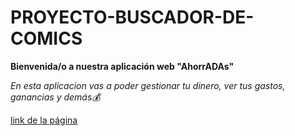 # PROYECTO-BUSCADOR-DE-COMICS

**Bienvenida/o a nuestra aplicación web "AhorrADAs"**

*En esta aplicacion vas a poder gestionar tu dinero, ver tus gastos, ganancias y demás💰*

[link de la página](https://develop--bright-sawine-31fb78.netlify.app/)

